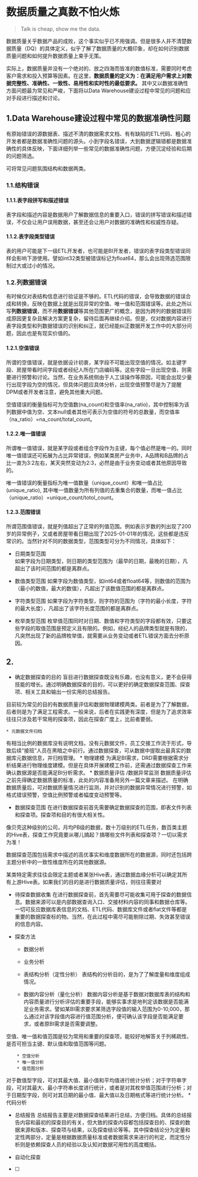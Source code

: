# 数据质量之真数不怕火炼
>
>Talk is cheap, show me the data.

数据质量关乎数据产品的成败，这个事实似乎已不用强调。但是很多人并不清楚数据质量（DQ）的具体定义，似乎了解了数据质量的大概印象，却在如何识别数据质量问题和如何提升数据质量上束手无策。   

实际上，数据质量并没有一个绝对的、放之四海而皆准的数值标准，需要同时考虑客户需求和投入预算等因素。在这里，**数据质量的定义为：在满足用户需求上对数据完整性、准确性、一致性、易用性和实时性的最低要求。** 其中又以数据准确性方面问题最为常见和严峻，下面将以Data Warehouse建设过程中常见的问题和应对手段进行描述和讨论。

## 1.Data Warehouse建设过程中常见的数据准确性问题

有原始错误的源数据表、描述不清的数据需求文档、有有缺陷的ETL代码、粗心的开发者都是数据准确性问题的源头。小到字段名错误，大到数据逻辑错都是数据准确性的具体反映，下面详细列举一些常见的数据准确性问题，方便沉淀经验和后期的问题筛选。   

可将常见问题氛围结构和数据两类。   

### 1.1.结构错误   
#### 1.1.1.表字段拼写和描述错误
表字段和描述内容是数据用户了解数据信息的重要入口，错误的拼写错误和描述错误，不仅会让用户误用数据，甚至还会让用户对数据的准确性和权威性存疑。  

#### 1.1.2.表字段类型错误
表的用户可能是下一级ETL开发者，也可能是BI开发者，错误的表字段类型错误同样会影响下游使用。譬如int32类型被错误标记为float64，那么会出现筛选范围限制过大或过小的情况。

### 1.2.列数据错误
有时候仅对表结构信息进行验证是不够的。ETL代码的错误，会导致数据的错误合成和转换，反映在数据上就是出现异常的空值、唯一值和范围错误等。此处之所以写**列数据错误**，而不用**数据错误**等其他范围更广的概念，是因为跨列的数据错误形成原因更复杂且解决方案更复杂，留待后面再继续介绍。但是，仅对数据内容进行表字段类型和列数据错误的识别和纠正，就已经能纠正数据开发工作中的大部分问题，因此也是有现实价值的。     

#### 1.2.1.空值错误   
所谓的空值错误，就是依据设计初衷，某字段不可能出现空值的情况。如主键字段、房屋带看时间字段或者经纪人所在门店编码等。这些字段一旦出现空值，则需要进行预警和讨论。当然，在业务系统侧由于人工误操作等原因，可能会出现少量行出现字段为空的情况，但具体问题应具体分析，出现空值预警尽是为了提醒DPM或者开发者注意，避免其他重大问题。  

空值错误的衡量指标可为空值数(na_count)和空值率(na_ratio)，其中控制率为该列数据中值为空、文本null或者其他可表示为空值的符号的总数量，而空值率（na_ratio）=na_count/total_count。
 
#### 1.2.2.唯一值错误   
所谓唯一值错误，就是某字段或者组合字段作为主键，每个值必然是唯一的。同时唯一值错误还可拓展为占比异常错误，例如某类房产业务中，A品牌和B品牌的占比一直为3:2左右，某天突然变动为2:3，必然是由于业务变动或者其他原因导致的。

唯一值错误的衡量指标为唯一值数量（unique_count）和唯一值占比(unique_ratio), 其中唯一值数量为所有列值的去重集合的数量，而唯一值占比（unique_ratio）=unique_count/totol_count。

#### 1.2.3.范围错误
所谓范围值错误，就是列值超出了正常的列值范围。例如表示岁数的列出现了200岁的异常例子，又或者房屋带看日期出现了2025-01-01年的情况，这些都是违反常识的。当然针对不同的数据类型，范围类型可分为不同情况，具体如下：
* 日期类型范围   
如果字段为日期类型，则日期的类型范围为（最早的日期，最晚的日期），凡超出了该时间范围的都是离群点。

* 数值类型范围
如果字段为数值类型，如int64或者float64等，则数值的范围为（最小的数值，最大的数值），凡超出了该数值范围的都是离群点。

* 字符类型范围
如果字段为字符类型，则字符的范围为（字符的最小长度，字符的最大长度），凡超出了该字符长度范围的都是离群点。

* 枚举类型范围
枚举值范围同时对日期、数值和字符类型的字段都有效，只要这些字段的取值范围是预定义且有限的。例如，经纪人的品牌类型就是有限的，凡突然出现了新的品牌枚举值，就需要从业务变动或者ETL错误方面去分析原因。   

## 2.

* 确定数据探查的目的
盲目进行数据探查既没有乐趣，也没有意义，更不会获得技能的增长。通过明确数据探查的目的，可以更好的确定数据探查范围、探查项、相关工具和输出一份实用的总结报告。

目前较为常见的目的有数据质量评估和数据物理建模两类。前者是为了了解数据，后者则是为了满足工程需求。一般来说，后者在实践更有深度，但是为了追求效率往往只涉及若干常用的探查项，因此在探查广度上，比前者要弱。

    * 元数据文件归档
有相当比例的数据库没有说明文档，没有元数据文件，员工交接工作流于形式，导致后续“接班”人员在黑暗之中前行。通过数据探查，可从数据中提取出最真实的数据库元数据信息，并归档管理。
    * 物理建模 
为满足BI需求，DRD需要根据需求分析结果进行物理维度建模。但是在具体开展建模工作前，还需通过数据探查工作来确认数据源是否能满足BI分析需求。
    * 数据质量评估 /数据异常监测
数据质量评估之前先得确定数据质量的标准，此处的内容准备用另外一篇文章来描述。
在明确数据质量后，可对数据质量情况进行监测，并对识别的数据异常情况进行预警，如格式错误预警，空值比例预警或者幅度变动预警等。

* 数据探查范围
在进行数据探查前首先需要确定数据探查的范围，即表文件列表和探查项。探查项和目的有很大相关性。

像贝壳这种级别的公司，月均PB级的数据，数十万级别的ETL任务，数百类主题的Hive表，探查工作究竟要从哪儿搞起？搞哪些文件列表和探查项？一切以需求为准！

数据探查范围包括需求中描述的高优事实和维度数据所在的数据源，同时还包括跨主题分析中的一致性维度所在的其他数据源。

某类特定需求往往会限定主题或者某张Hive表，通过数据血缘分析可以确定其所有上游Hive表。如果我们的目的是进行数据质量评估，则往往需要对

* 待探查数据收集
在进行数据探查前，首先需要尽可能收集可用于探查的数据信息。数据来源可以是内部数据查询入口、交接材料内容的同事和数据仓库等。一切可反应数据库表信息的文档、ETL代码、数据库文件或者flat文件等都是重要的数据探查标的物。当然，在此过程中需尽可能剔除过期、失效甚至错误的信息内容。

* 探查方法
    * 数据分析
    * 业务分析

    * 表结构分析（定性分析）
表结构的分析目的，是为了了解度量和维度组成情况。
    * 数据内容分析（量化分析）
数据内容分析是基于数据对数据库表的结构和内容质量进行分析评估的重要手段，能够实事求是地判定该数据是否能满足业务需求。譬如某BI需求要求某筛选字段值的输入范围为0-10,000，那么通过对该字段值内容进行值范围分析，便可确认该字段是否能满足要求，或者原BI需求是否需要调整。

空值、唯一值和值范围是较为常用和重要的探查项，能较好地解答关于列稀疏性、是否可担当主键、默认值和取值范围等问题。

        * 空值分析
        * 唯一值分析
        * 值范围分析
对于数值型字段，可对其最大值、最小值和平均值进行统计分析；对于字符串字段，可对其最大、最小字符串长度进行统计，或者是对其枚举值范围进行分析；对于日期型字段，则可对其日期的最小值、最大值以及日期格式等进行统计分析。
    * 代码分析

* 总结报告
总结报告主要是对数据探查结果进行总结，方便归档。具体的总结报告内容和最初的探查目的有关，但大致的探查内容都包括探查目的、探查的数据来源和版本、探查项与结果，以及探查结论等等。其中探查结论分为定量和定性两部分，定量是根据数据质量标准或者数据需求来进行的判定，而定性分析则是依赖探查人员的经验以及认知对数据可用性的高度概括。

* 自动化探查
- [ ]
